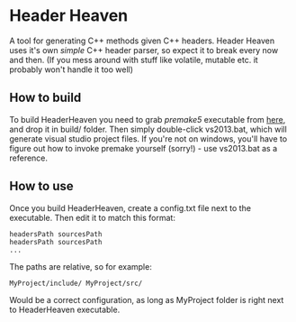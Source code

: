 Header Heaven
==============

A tool for generating C++ methods given C++ headers. Header Heaven uses it's own *simple* C++ header parser, so expect it to break every now and then. (If you mess around with stuff like volatile, mutable etc. it probably won't handle it too well)

How to build
--------------

To build HeaderHeaven you need to grab *premake5* executable from [here](https://premake.github.io/download.html), and drop it in build/ folder.
Then simply double-click vs2013.bat, which will generate visual studio project files. If you're not on windows, you'll have to figure out how to invoke
premake yourself (sorry!) - use vs2013.bat as a reference.

How to use
--------------

Once you build HeaderHeaven, create a config.txt file next to the executable. Then edit it to match this format:

	headersPath sourcesPath
	headersPath sourcesPath
	...

The paths are relative, so for example:

	MyProject/include/ MyProject/src/

Would be a correct configuration, as long as MyProject folder is right next to HeaderHeaven executable.